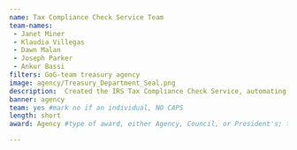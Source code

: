 ```yaml
---
name: Tax Compliance Check Service Team
team-names: 
 - Janet Miner
 - Klaudia Villegas
 - Dawn Malan
 - Joseph Parker
 - Ankur Bassi
filters: GoG-team treasury agency
image: agency/Treasury_Department_Seal.png
description:  Created the IRS Tax Compliance Check Service, automating and modernized the work of checking tax compliance for individuals. By applying technology to this process, they were able to significantly reduce the wait time to receive a tax compliance check. 
banner: agency
team: yes #mark no if an individual, NO CAPS 
length: short
award: Agency #type of award, either Agency, Council, or President's; this is case sensitive so make sure to match the options listed exactly. This section generates the format of the card

---
```

